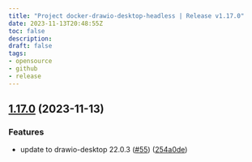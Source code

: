 ```yaml
---
title: "Project docker-drawio-desktop-headless | Release v1.17.0"
date: 2023-11-13T20:48:55Z
toc: false
description: 
draft: false
tags:
- opensource
- github
- release
---
```

## [1.17.0](https://github.com/rlespinasse/docker-drawio-desktop-headless/compare/v1.16.0...v1.17.0) (2023-11-13)


### Features

* update to drawio-desktop 22.0.3 ([#55](https://github.com/rlespinasse/docker-drawio-desktop-headless/issues/55)) ([254a0de](https://github.com/rlespinasse/docker-drawio-desktop-headless/commit/254a0de90e948386981e81816afb802debcac162))




